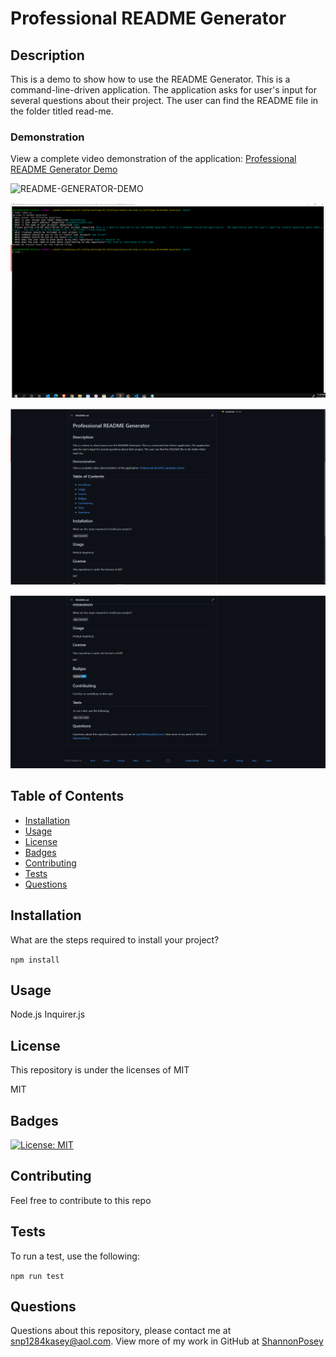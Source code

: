 # Professional README Generator

## Description 
This is a demo to show how to use the README Generator. This is a command-line-driven application.  The application asks for user's input for several questions about their project.  The user can find the README file in the folder titled read-me.

### Demonstration

View a complete video demonstration of the application: [Professional README Generator Demo](https://youtu.be/9uHG8jQ1Fkc)

![README-GENERATOR-DEMO](/img/READMEGenerator.gif)


![Terminal-Input](/img/readme-generated.png)


![Output-readme-generate](/img/README.png)


![Output-readme-generate](/img/READMEfile.png)

## Table of Contents 

* [Installation](#installation)
* [Usage](#usage)
* [License](#license)
* [Badges](#badges)
* [Contributing](#contributing)
* [Tests](#test)
* [Questions](#questions)

## Installation

What are the steps required to install your project?

`
npm install
`

## Usage

Node.js Inquirer.js

## License

This repository is under the licenses of MIT

MIT

## Badges

[![License: MIT](https://img.shields.io/badge/License-MIT-blue.svg)](https://opensource.org/licenses/MIT)

## Contributing

Feel free to contribute to this repo

## Tests

To run a test, use the following:

 `
npm run test
`

## Questions

Questions about this repository, please contact me at [snp1284kasey@aol.com](mailto:snp1284kasey@aol.com). View more of my work in GitHub at [ShannonPosey](https://github.com/ShannonPosey)

